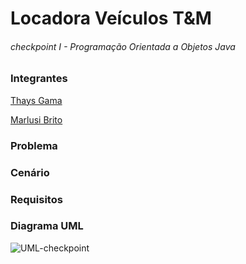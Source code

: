 # Locadora Veículos T&M

###### checkpoint I - Programação Orientada a Objetos Java



### Integrantes

[Thays Gama](https://github.com/thaysgama)

[Marlusi Brito](https://github.com/MarBrito)



### Problema





### Cenário





### Requisitos





### Diagrama UML

![UML-checkpoint](https://user-images.githubusercontent.com/41749455/133780622-45e6acb3-232b-4d8b-832a-68c6dd88d58a.png)









